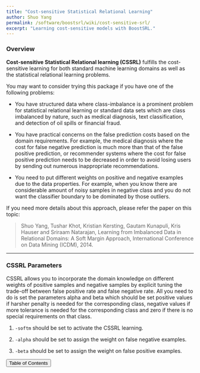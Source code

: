 ```yaml
---
title: "Cost-sensitive Statistical Relational Learning"
author: Shuo Yang
permalink: /software/boostsrl/wiki/cost-sensitive-srl/
excerpt: "Learning cost-sensitive models with BoostSRL."
---
```


### Overview

**Cost-sensitive Statistical Relational learning (CSSRL)** fulfills the cost-sensitive learning for both standard machine learning domains as well as the statistical relational learning problems.
 
You may want to consider trying this package if you have one of the following problems:

  * You have structured data where class-imbalance is a prominent problem for statistical relational learning or standard data sets which are class imbalanced by nature, such as medical diagnosis, text classification, and detection of oil spills or financial fraud.

  * You have practical concerns on the false prediction costs based on the domain requirements. For example, the medical diagnosis where the cost for false negative prediction is much more than that of the false positive prediction, or recommender systems where the cost for false positive prediction needs to be decreased in order to avoid losing users by sending out numerous inappropriate recommendations.

  * You need to put different weights on positive and negative examples due to the data properties. For example, when you know there are considerable amount of noisy samples in negative class and you do not want the classifier boundary to be dominated by those outliers.

If you need more details about this approach, please refer the paper on this topic:

> Shuo Yang, Tushar Khot, Kristian Kersting, Gautam Kunapuli, Kris Hauser and Sriraam Natarajan, Learning from Imbalanced Data in Relational Domains: A Soft Margin Approach, International Conference on Data Mining (ICDM), 2014. 

---

### CSSRL Parameters

CSSRL allows you to incorporate the domain knowledge on different weights of positive samples and negative samples by explicit tuning the trade-off between false positive rate and false negative rate. All you need to do is set the parameters alpha and beta which should be set positive values if harsher penalty is needed for the corresponding class, negative values if more tolerance is needed for the corresponding class and zero if there is no special requirements on that class.  

1. `-softm` should be set to activate the CSSRL learning.

2. `-alpha` should be set to assign the weight on false negative examples.

3. `-beta` should be set to assign the weight on false positive examples.

<button class="btn btn--primary btn--large" onclick="topOfPage()">Table of Contents</button>

<script>
function topOfPage() {
    $('html, body').animate({ scrollTop: 0 }, 'fast');
}
</script>

